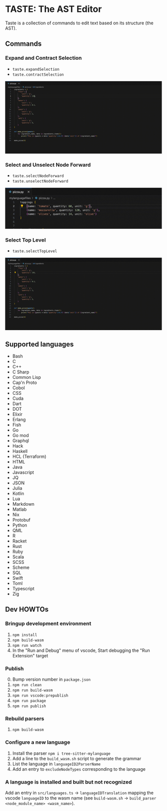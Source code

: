 # TASTE: The AST Editor

Taste is a collection of commands to edit text based on its structure (the AST).

## Commands

### Expand and Contract Selection

- `taste.expandSelection`
- `taste.contractSelection`

![expand and contract selection](media/expand_contract_selection.gif)

### Select and Unselect Node Forward

- `taste.selectNodeForward`
- `taste.unselectNodeForward`

![expand and contract selection](media/select_node_forward.gif)

### Select Top Level

- `taste.selectTopLevel`

![select top level](media/select_top_level.gif)

## Supported languages

- Bash
- C
- C++
- C Sharp
- Common Lisp
- Cap'n Proto
- Cobol
- CSS
- Cuda
- Dart
- DOT
- Elixir
- Erlang
- Fish
- Go
- Go mod
- Graphql
- Hack
- Haskell
- HCL (Terraform)
- HTML
- Java
- Javascript
- JQ
- JSON
- Julia
- Kotlin
- Lua
- Markdown
- Matlab
- Nix
- Protobuf
- Python
- QML
- R
- Racket
- Rust
- Ruby
- Scala
- SCSS
- Scheme
- SQL
- Swift
- Toml
- Typescript
- Zig

## Dev HOWTOs

### Bringup development environment

1. `npm install`
2. `npm build-wasm`
3. `npm run watch`
4. In the "Run and Debug" menu of vscode, Start debugging the "Run Extension" target

### Publish

0. Bump version number in `package.json`
1. `npm run clean`
2. `npm run build-wasm`
3. `npm run vscode:prepublish`
4. `npm run package`
5. `npm run publish`

### Rebuild parsers

1. `npm build-wasm`

### Configure a new language

1. Install the parser `npm i tree-sitter-mylanguage`
2. Add a line to the `build_wasm.sh` script to generate the grammar
3. List the language in `languageID2ParserName`
4. Add an entry to `excludeNodeTypes` corresponding to the language

### A language is installed and built but not recognized

Add an entry in `src/languages.ts` -> `languageIDTranslation` mapping the vscode `languageID` to the wasm name (see `build-wasm.sh` -> `build_parser <node_module_name> <wasm_name>`).
